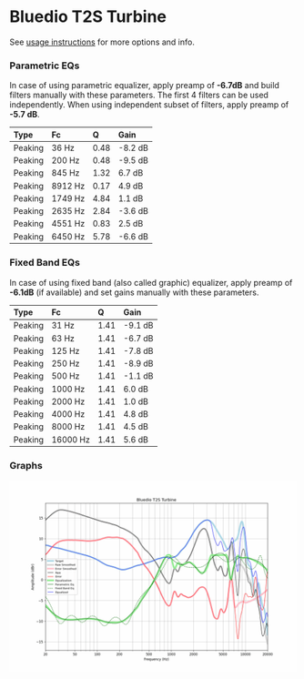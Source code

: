 # Bluedio T2S Turbine
See [usage instructions](https://github.com/jaakkopasanen/AutoEq#usage) for more options and info.

### Parametric EQs
In case of using parametric equalizer, apply preamp of **-6.7dB** and build filters manually
with these parameters. The first 4 filters can be used independently.
When using independent subset of filters, apply preamp of **-5.7 dB**.

| Type    | Fc      |    Q | Gain    |
|:--------|:--------|:-----|:--------|
| Peaking | 36 Hz   | 0.48 | -8.2 dB |
| Peaking | 200 Hz  | 0.48 | -9.5 dB |
| Peaking | 845 Hz  | 1.32 | 6.7 dB  |
| Peaking | 8912 Hz | 0.17 | 4.9 dB  |
| Peaking | 1749 Hz | 4.84 | 1.1 dB  |
| Peaking | 2635 Hz | 2.84 | -3.6 dB |
| Peaking | 4551 Hz | 0.83 | 2.5 dB  |
| Peaking | 6450 Hz | 5.78 | -6.6 dB |

### Fixed Band EQs
In case of using fixed band (also called graphic) equalizer, apply preamp of **-6.1dB**
(if available) and set gains manually with these parameters.

| Type    | Fc       |    Q | Gain    |
|:--------|:---------|:-----|:--------|
| Peaking | 31 Hz    | 1.41 | -9.1 dB |
| Peaking | 63 Hz    | 1.41 | -6.7 dB |
| Peaking | 125 Hz   | 1.41 | -7.8 dB |
| Peaking | 250 Hz   | 1.41 | -8.9 dB |
| Peaking | 500 Hz   | 1.41 | -1.1 dB |
| Peaking | 1000 Hz  | 1.41 | 6.0 dB  |
| Peaking | 2000 Hz  | 1.41 | 1.0 dB  |
| Peaking | 4000 Hz  | 1.41 | 4.8 dB  |
| Peaking | 8000 Hz  | 1.41 | 4.5 dB  |
| Peaking | 16000 Hz | 1.41 | 5.6 dB  |

### Graphs
![](./Bluedio%20T2S%20Turbine.png)